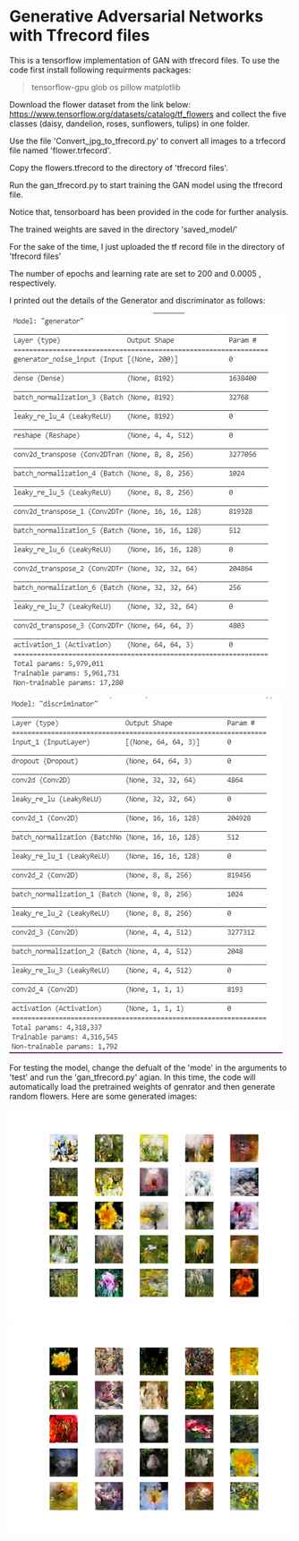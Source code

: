 
# Generative Adversarial Networks with Tfrecord files

This is a tensorflow implementation of GAN with tfrecord files. 
To use the code first install following requirments packages:

>tensorflow-gpu
>glob
>os
>pillow
>matplotlib


Download the flower dataset from the link below:
https://www.tensorflow.org/datasets/catalog/tf_flowers
and collect the five classes (daisy, dandelion, roses, sunflowers, tulips) in one folder.


Use the file 'Convert_jpg_to_tfrecord.py' to convert all images to a trfecord file named 'flower.trfecord'.


Copy the flowers.tfrecord to the directory of 'tfrecord files'.


Run the gan_tfrecord.py to start training the GAN model using the tfrecord file.


Notice that, tensorboard has been provided in the code for further analysis.

The trained weights are saved in the directory 'saved_model/'

For the sake of the time, I just uploaded the tf record file in the directory of 'tfrecord files'

The number of epochs and learning rate are set to 200 and 0.0005 , respectively.

I printed out the details of the Generator and discriminator as follows:

![My Image](G.PNG)  

![My Image](D.PNG)  


For testing the model, change the defualt of the 'mode' in the arguments to 'test' and run the 'gan_tfrecord.py' agian. In this time, the code will automatically load the pretrained weights of genrator and then generate random flowers.
Here are some generated images:

![My Image](flower1.png)  
![My Image](flower2.png) 


